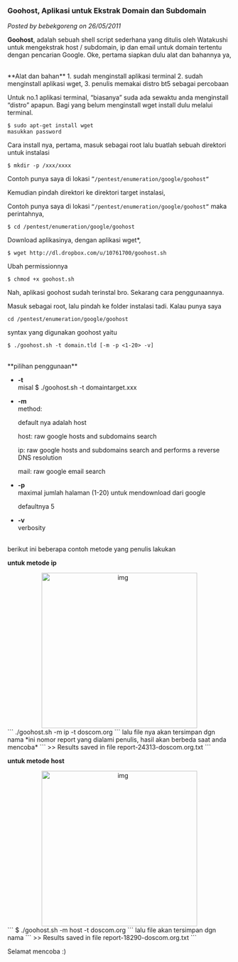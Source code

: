 ### **Goohost, Aplikasi untuk Ekstrak Domain dan Subdomain**
_Posted by bebekgoreng on 26/05/2011_

**Goohost**, adalah sebuah shell script sederhana yang ditulis oleh Watakushi untuk mengekstrak host / subdomain, ip dan email untuk domain tertentu dengan pencarian Google. Oke, pertama siapkan dulu alat dan bahannya ya,

<br>
**Alat dan bahan**
1. sudah menginstall aplikasi terminal
2. sudah menginstall aplikasi wget,
3. penulis memakai distro bt5 sebagai percobaan

Untuk no.1 aplikasi terminal, “biasanya” suda ada sewaktu anda menginstall “distro” apapun. Bagi yang belum menginstall wget install dulu melalui terminal.
```
$ sudo apt-get install wget
masukkan password
```

Cara install nya, pertama, masuk sebagai root lalu buatlah sebuah direktori untuk instalasi
```
$ mkdir -p /xxx/xxxx
```

Contoh punya saya di lokasi `”/pentest/enumeration/google/goohost“`

Kemudian pindah direktori ke direktori target instalasi,

Contoh punya saya di lokasi `“/pentest/enumeration/google/goohost“`
maka perintahnya,
```
$ cd /pentest/enumeration/google/goohost
```

Download aplikasinya, dengan aplikasi wget*,
```
$ wget http://dl.dropbox.com/u/10761700/goohost.sh
```

Ubah permissionnya
```
$ chmod +x goohost.sh
```

Nah, aplikasi goohost sudah terinstal bro. Sekarang cara penggunaannya.

Masuk sebagai root, lalu pindah ke folder instalasi tadi. Kalau punya saya
```
cd /pentest/enumeration/google/goohost
```

syntax yang digunakan goohost yaitu
```
$ ./goohost.sh -t domain.tld [-m -p <1-20> -v]
```

<br>
**pilihan penggunaan**

* **-t**
    <br>
    misal $ ./goohost.sh -t domaintarget.xxx

* **-m** 
    <br>
    method:

    default nya adalah host

    host: raw google hosts and subdomains search

    ip: raw google hosts and subdomains search and performs a reverse DNS resolution

    mail: raw google email search

* **-p**
    <br>
    maximal jumlah halaman (1-20) untuk mendownload dari google

    defaultnya 5

* **-v**
    <br>
    verbosity

<br>
berikut ini beberapa contoh metode yang penulis lakukan

**untuk metode ip**
<div align="center">
	<img src="./posts/2011-05-26-goohost-aplikasi-untuk-ekstrak-domain-dan-subdomain/1.png" height="350px" alt="img">
</div> 
```
./goohost.sh -m ip -t doscom.org
```
lalu file nya akan tersimpan dgn nama *ini nomor report yang dialami penulis, hasil akan berbeda saat anda mencoba*
```
>> Results saved in file report-24313-doscom.org.txt
```

**untuk metode host**
<div align="center">
	<img src="./posts/2011-05-26-goohost-aplikasi-untuk-ekstrak-domain-dan-subdomain/2.png" height="350px" alt="img">
</div> 
```
$ ./goohost.sh -m host -t doscom.org
```
lalu file akan tersimpan dgn nama
```
>> Results saved in file report-18290-doscom.org.txt
```

Selamat mencoba :)
